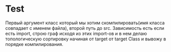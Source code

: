 # Test

Первый аргумент класс который мы хотим скомпилировать(имя класса совпадает с именем файла), второй путь до src.
Зависимость есть если есть import, строю граф исходя из этих import-ов и в нем делаю топологическую сортировку начиная от target
от target Class и вывожу в порядке компилирования.
